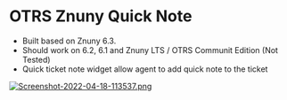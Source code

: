 # OTRS Znuny Quick Note
- Built based on Znuny 6.3. 
- Should work on 6.2, 6.1 and Znuny LTS / OTRS Communit Edition (Not Tested)
- Quick ticket note widget allow agent to add quick note to the ticket

[![Screenshot-2022-04-18-113537.png](https://i.postimg.cc/d3mg837w/Screenshot-2022-04-18-113537.png)](https://postimg.cc/fSyHswjr)